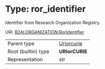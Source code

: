 
# Type: ror_identifier


Identifier from Research Organization Registry.

URI: [B2AI.ORGANIZATION:RorIdentifier](https://w3id.org/bridge2ai/standards-organization-schema/RorIdentifier)

|  |  |  |
| --- | --- | --- |
| Parent type | | [Uriorcurie](types/Uriorcurie.md) |
| Root (builtin) type | | **URIorCURIE** |
| Representation | | str |
